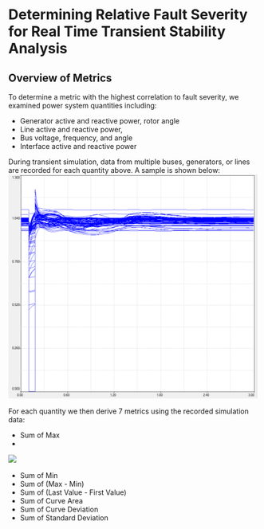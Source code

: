 # Determining Relative Fault Severity for Real Time Transient Stability Analysis
## Overview of Metrics

To determine a metric with the highest correlation to fault severity, we examined power system quantities including:
*	Generator active and reactive power, rotor angle
*	Line active and reactive power,
*	Bus voltage, frequency, and angle
*	Interface active and reactive power

During transient simulation, data from multiple buses, generators, or lines are recorded for each quantity above. A sample is shown below:
<img src="https://github.com/VictorAderinto/IEEE_Paper/blob/main/Quantity%20Measurement.png" alt="Bus Voltage Simulation Data" width="500"/>

For each quantity we then derive 7 metrics using the recorded simulation data:
* Sum of Max
* 
 <img src="![image](https://github.com/user-attachments/assets/fe78e30b-bfe2-4e5f-9e98-ab596c1d97b7)" width="400"/>

* Sum of Min
* Sum of (Max - Min)
* Sum of (Last Value - First Value)
* Sum of Curve Area
* Sum of Curve Deviation
* Sum of Standard Deviation
